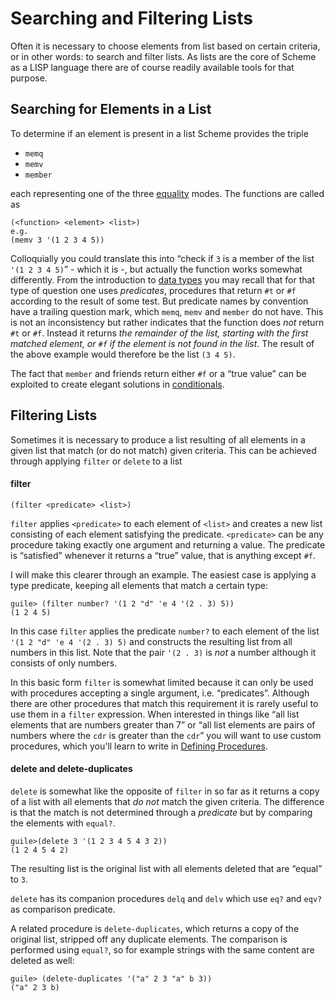 # Searching and Filtering Lists

Often it is necessary to choose elements from list based on certain criteria, or
in other words: to search and filter lists.  As lists are the core of Scheme as
a LISP language there are of course readily available tools for that purpose.

## Searching for Elements in a List

To determine if an element is present in a list Scheme provides the triple

* `memq`
* `memv`
* `member`

each representing one of the three [equality](../equality.html) modes.  The functions are called as

```
(<function> <element> <list>)
e.g.
(memv 3 '(1 2 3 4 5))
```

Colloquially you could translate this into “check if `3` is a member of the list
`'(1 2 3 4 5)`” - which it is -, but actually the function works somewhat
differently.  From the introduction to [data types](../data-types.index.html)
you may recall that for that type of question one uses *predicates*, procedures
that return `#t` or `#f` according to the result of some test. But predicate
names by convention have a trailing question mark, which `memq`, `memv` and
`member` do not have. This is not an inconsistency but rather indicates that the
function does *not* return `#t` or `#f`. Instead it returns *the remainder of
the list, starting with the first matched element, or `#f` if the element is not
found in the list*.  The result of the above example would therefore be the list
`(3 4 5)`.

The fact that `member` and friends return either `#f` or a “true value” can be
exploited to create elegant solutions in
[conditionals](../conditionals/index.html).

## Filtering Lists

Sometimes it is necessary to produce a list resulting of all elements in a given
list that match (or do not match) given criteria. This can be achieved through
applying `filter` or `delete` to a list

#### filter

```
(filter <predicate> <list>)
```

`filter` applies `<predicate>` to each element of `<list>` and creates a new
list consisting of each element satisfying the predicate.  `<predicate>` can be
any procedure taking exactly one argument and returning a value. The predicate
is “satisfied” whenever it returns a “true” value, that is anything except `#f`.

I will make this clearer through an example.  The easiest case is applying a
type predicate, keeping all elements that match a certain type:

```
guile> (filter number? '(1 2 "d" 'e 4 '(2 . 3) 5))
(1 2 4 5)
```

In this case `filter` applies the predicate `number?` to each element of the
list `'(1 2 "d" 'e 4 '(2 . 3) 5)` and constructs the resulting list from all
numbers in this list.  Note that the pair `'(2 . 3)` is *not* a number although
it consists of only numbers.

In this basic form `filter` is somewhat limited because it can only be used with
procedures accepting a single argument, i.e. “predicates”.  Although there are
other procedures that match this requirement it is rarely useful to use them in
a `filter` expression.  When interested in things like “all list elements that
are numbers greater than 7” or “all list elements are pairs of numbers where the
`cdr` is greater than the `cdr`” you will want to use custom procedures, which
you'll learn to write in [Defining Procedures](../scheme/procedures/index.html).

#### delete and delete-duplicates

`delete` is somewhat like the opposite of `filter` in so far as it returns a
copy of a list with all elements that *do not* match the given criteria. The
difference is that the match is not determined through a *predicate* but by
comparing the elements with `equal?`.

```
guile>(delete 3 '(1 2 3 4 5 4 3 2))
(1 2 4 5 4 2)
```

The resulting list is the original list with all elements deleted that are
“equal” to `3`.

`delete` has its companion procedures `delq` and `delv` which use `eq?` and
`eqv?` as comparison predicate.

A related procedure is `delete-duplicates`, which returns a copy of the original
list, stripped off any duplicate elements.  The comparison is performed using
`equal?`, so for example strings with the same content are deleted as well:

```
guile> (delete-duplicates '("a" 2 3 "a" b 3))
("a" 2 3 b)
```

